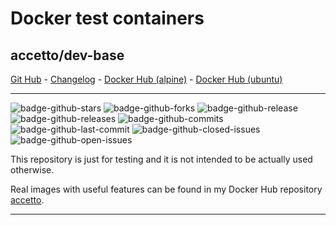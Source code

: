 # Docker test containers

## accetto/dev-base

[Git Hub][this-github] - [Changelog][this-changelog] - [Docker Hub (alpine)][this-docker-alpine] - [Docker Hub (ubuntu)][this-docker-ubuntu]

***

![badge-github-stars][badge-github-stars]
![badge-github-forks][badge-github-forks]
![badge-github-release][badge-github-release]
![badge-github-releases][badge-github-releases]
![badge-github-commits][badge-github-commits]
![badge-github-last-commit][badge-github-last-commit]
![badge-github-closed-issues][badge-github-closed-issues]
![badge-github-open-issues][badge-github-open-issues]

This repository is just for testing and it is not intended to be actually used otherwise.

Real images with useful features can be found in my Docker Hub repository [accetto][accetto-docker].

***

[this-github]: https://github.com/accetto/dev-base
[this-changelog]: https://github.com/accetto/dev-base/blob/master/CHANGELOG.md

[this-docker-alpine]: https://hub.docker.com/r/accetto/dev-base-alpine
[this-docker-ubuntu]: https://hub.docker.com/r/accetto/dev-base-ubuntu

[accetto-docker]: https://hub.docker.com/u/accetto/

<!-- github badges -->

[badge-github-release]: https://badgen.net/github/release/accetto/dev-base?icon=github&label=release

[badge-github-stars]: https://badgen.net/github/stars/accetto/dev-base?icon=github&label=stars

[badge-github-forks]: https://badgen.net/github/forks/accetto/dev-base?icon=github&label=forks

[badge-github-releases]: https://badgen.net/github/releases/accetto/dev-base?icon=github&label=releases

[badge-github-commits]: https://badgen.net/github/commits/accetto/dev-base?icon=github&label=commits

[badge-github-last-commit]: https://badgen.net/github/last-commit/accetto/dev-base?icon=github&label=last%20commit

[badge-github-closed-issues]: https://badgen.net/github/closed-issues/accetto/dev-base?icon=github&label=closed%20issues

[badge-github-open-issues]: https://badgen.net/github/open-issues/accetto/dev-base?icon=github&label=open%20issues
